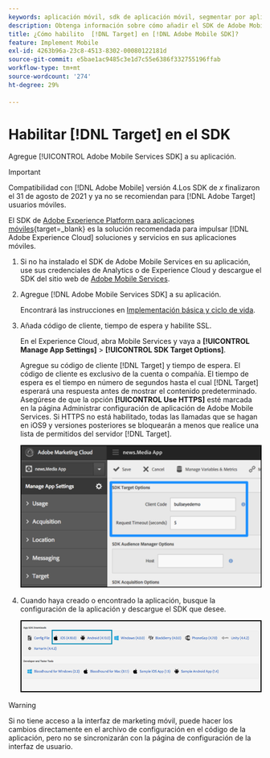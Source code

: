 ```yaml
---
keywords: aplicación móvil, sdk de aplicación móvil, segmentar por aplicación móvil, sdk de target móvil, sdk de aplicación móvil, habilitar target en sdk
description: Obtenga información sobre cómo añadir el SDK de Adobe Mobile Services a su aplicación móvil.
title: ¿Cómo habilito  [!DNL Target] en [!DNL Adobe Mobile SDK]?
feature: Implement Mobile
exl-id: 4263b96a-23c8-4513-8302-00080122181d
source-git-commit: e5bae1ac9485c3e1d7c55e6386f332755196ffab
workflow-type: tm+mt
source-wordcount: '274'
ht-degree: 29%

---
```


# Habilitar [!DNL Target] en el SDK

Agregue [!UICONTROL Adobe Mobile Services SDK] a su aplicación.

>[!IMPORTANT]
>
>Compatibilidad con [!DNL Adobe Mobile] versión 4.Los SDK de *x* finalizaron el 31 de agosto de 2021 y ya no se recomiendan para [!DNL Adobe Target] usuarios móviles.
>
>El SDK de [Adobe Experience Platform para aplicaciones móviles](https://developer.adobe.com/client-sdks/documentation/){target=_blank} es la solución recomendada para impulsar [!DNL Adobe Experience Cloud] soluciones y servicios en sus aplicaciones móviles.

1. Si no ha instalado el SDK de Adobe Mobile Services en su aplicación, use sus credenciales de Analytics o de Experience Cloud y descargue el SDK del sitio web de [Adobe Mobile Services](https://mobilemarketing.adobe.com/).

1. Agregue [!DNL Adobe Mobile Services SDK] a su aplicación.

   Encontrará las instrucciones en [Implementación básica y ciclo de vida](https://experienceleague.adobe.com/docs/mobile-services/ios/getting-started-ios/dev-qs.html).

1. Añada código de cliente, tiempo de espera y habilite SSL.

   En el Experience Cloud, abra Mobile Services y vaya a **[!UICONTROL Manage App Settings]** > **[!UICONTROL SDK Target Options]**.

   Agregue su código de cliente [!DNL Target] y tiempo de espera. El código de cliente es exclusivo de la cuenta o compañía. El tiempo de espera es el tiempo en número de segundos hasta el cual [!DNL Target] esperará una respuesta antes de mostrar el contenido predeterminado. Asegúrese de que la opción **[!UICONTROL Use HTTPS]** esté marcada en la página Administrar configuración de aplicación de Adobe Mobile Services. Si HTTPS no está habilitado, todas las llamadas que se hagan en iOS9 y versiones posteriores se bloquearán a menos que realice una lista de permitidos del servidor [!DNL Target].

   ![imagen alt](assets/mobile-clientcode.png)

1. Cuando haya creado o encontrado la aplicación, busque la configuración de la aplicación y descargue el SDK que desee.

   ![imagen alt](assets/download-sdk.png)

>[!WARNING]
>
> Si no tiene acceso a la interfaz de marketing móvil, puede hacer los cambios directamente en el archivo de configuración en el código de la aplicación, pero no se sincronizarán con la página de configuración de la interfaz de usuario.

